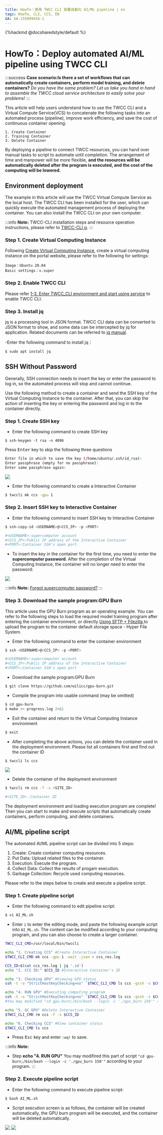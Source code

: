 ```yaml
---
title: HowTo：使用 TWCC CLI 部署自動化 AI/ML pipeline | en
tags: HowTo, CLI, CCS, EN
GA: UA-155999456-1
---
```


{%hackmd @docsharedstyle/default %}

# HowTo：Deploy automated AI/ML pipeline using TWCC CLI

:::success
<i class="fa fa-star" aria-hidden="true"></i> **Case scenario:Is there a set of workflows that can automatically create containers, perform model training, and delete containers?**
*Do you have the same problem? Let us take you hand in hand to assemble the TWCC cloud service architecture to easily solve your problems!*
:::

This article will help users understand how to use the TWCC CLI and a Virtual Compute Service(VCS) to concatenate the following tasks into an automated process (pipeline), improve work efficiency, and save the cost of continuous container opening:

```
1. Create Container
2. Training Container
3. Delete Container
```

By deploying a pipeline to connect TWCC resources, you can hand over manual tasks to script to automate until completion. The arrangement of time and manpower will be more flexible, **and the resources will be automatically deleted after the program is executed, and the cost of the computing will be lowered.**


## Environment deployment

The example in this article will use the TWCC Virtual Compute Service as the local host. The TWCC CLI has been installed for the user, which can quickly execute the automated management process of deploying the container. You can also install the TWCC CLI on your own computer.

:::info
<i class="fa fa-paperclip fa-20" aria-hidden="true"></i> **Note:** TWCC-CLI installation steps and resource operation instructions, please refer to [<ins>TWCC-CLI α</ins>](https://man.twcc.ai/@twccdocs/twcc-cli-v05).
:::

### Step 1. Create Virtual Computing Instance
Following [Create Virtual Computing Instance](https://www.twcc.ai/doc?page=vm#%E5%BB%BA%E7%AB%8B%E8%99%9B%E6%93%AC%E9%81%8B%E7%AE%97%E5%80%8B%E9%AB%94), create a virtual computing instance on the portal website, please refer to the following for settings:

```
Image：Ubuntu 20.04
Basic settings：v.super
```

### Step 2. Enable TWCC CLI

Please refer [1-3. Enter TWCC_CLI environment and start using service](https://man.twcc.ai/@twccdocs/twcc-cli-v05#1-3-%E9%80%B2%E5%85%A5-TWCC_CLI-%E7%92%B0%E5%A2%83%E4%B8%A6%E9%96%8B%E5%A7%8B%E4%BD%BF%E7%94%A8%E6%9C%8D%E5%8B%99) to enable TWCC CLI.

### Step 3. Install jq
jq is a processing tool in JSON format. TWCC CLI data can be converted to JSON format to show, and some data can be intercepted by jq for application. Related documents can be referred to [jq manual](https://stedolan.github.io/jq/manual/).

-Enter the following command to install jq：
```bash
$ sudo apt install jq
```



## SSH Without Password

Generally, SSH connection needs to insert the key or enter the password to log in, so the automated process will stop and cannot continue.

Use the following method to create a container and send the SSH key of the Virtual Computing Instance to the container. After that, you can skip the action of inserting the key or entering the password and log in to the container directly.

### Step 1. Create SSH key
- Enter the following command to create SSH key
```
$ ssh-keygen -t rsa -n 4096
```

Press <kbd>Enter</kbd> key to skip the following three questions

```bash
Enter file in which to save the key (/home/ubuntu/.ssh/id_rsa):
Enter passphrase (empty for no passphrase):
Enter same passphrase again:
```

![](https://cos.twcc.ai/SYS-MANUAL/uploads/upload_f96f4eb15d06d0905bc8b51f66f4878e.png)

- Enter the following command to create a Interactive Container

```bash
$ twccli mk ccs -gpu 1
```


### Step 2. Insert SSH key to Interactive Container
- Enter the following command to insert SSH key to Interactive Container

```bash
$ ssh-copy-id <USERNAME>@<CCS_IP> -p <PORT>

#<USERNAME>:supercomputer account
#<CCS_IP>:Public IP address of the Interactive Container
#<PORT>:Container SSH's open port
```

- To insert the key in the container for the first time, you need to enter the **supercomputer password**. After the completion of the Virtual Computing Instance, the container will no longer need to enter the password:

![](https://cos.twcc.ai/SYS-MANUAL/uploads/upload_4aba0afaefcbda5d00554ed19da64eac.png)

:::info
<i class="fa fa-paperclip fa-20" aria-hidden="true"></i> **Note:** [<ins>Forgot supercomputer password?</ins>](https://man.twcc.ai/@twccdocs/guide-service-hostname-pwd-otp-zh#%E9%87%8D%E7%BD%AE%E4%B8%BB%E6%A9%9F%E5%AF%86%E7%A2%BC)
:::


### Step 3. Download the sample program:GPU Burn 

This article uses the GPU Burn program as an operating example. You can refer to the following steps to load the required model training program after entering the container environment, or directly [Using SFTP + Filezilla ](https://www.twcc.ai/doc?page=hfs#%E4%BD%BF%E7%94%A8-SFTP--Filezilla-%E5%82%B3%E8%BC%B8%E6%AA%94%E6%A1%88) to upload the program to the container default storage space - Hyper File System.

- Enter the following command to enter the container environment
```bash
$ ssh <USERNAME>@<CCS_IP> -p <PORT>

#<USERNAME>:supercomputer account
#<CCS_IP>:Public IP address of the Interactive Container
#<PORT>:Container SSH's open port
```

- Download the sample program:GPU Burn
```bash
$ git clone https://github.com/wilicc/gpu-burn.git
```

- Compile the program into usable command (may be omitted)

```bash
$ cd gpu-burn
$ make >> progress.log 2>&1
```

- Exit the container and return to the Virtual Computing Instance environment
 
```bash
$ exit
```

- After completing the above actions, you can delete the container used in the deployment environment. Please list all containers first and find out the container ID
 
```bash
$ twccli ls ccs
```

![](https://cos.twcc.ai/SYS-MANUAL/uploads/upload_fdc83baa8f0a580a72f1bb4935802ba2.png)



- Delete the container of the deployment environment
```bash
$ twccli rm ccs -f -s <SITE_ID>  

#<SITE_ID>：Container ID
```

The deployment environment and loading execution program are complete! Then you can start to make and execute scripts that automatically create containers, perform computing, and delete containers.

## AI/ML pipeline script
The  automated AI/ML pipeline script can be divided into 5 steps:

1. Create: Create container computing resources.
2. Put Data: Upload related files to the container.
3. Execution: Execute the program.
4. Collect Data: Collect the results of progam execution.
5. Garbage Collection: Recycle used computing resources.

Please refer to the steps below to create and execute a pipeline script.

### Step 1. Create pipeline script
- Enter the following command to edit pipeline script:
```bash
$ vi AI_ML.sh
```
- Enter `i` to enter the editing mode, and paste the following example script into `AI_ML.sh`. The content can be modified according to your computing program, and you can also choose to create a larger container.

```bash
TWCC_CLI_CMD=/usr/local/bin/twccli

echo "1. Creating CCS" #Create Interactive Container
$TWCC_CLI_CMD mk ccs -gpu 1 -wait -json > ccs_res.log

CCS_ID=$(cat ccs_res.log | jq '.id')
echo "2. CCS ID:" $CCS_ID #Interactive Container's ID

echo "3. Checking GPU" #Viewing GPU status
ssh -t -o "StrictHostKeyChecking=no" `$TWCC_CLI_CMD ls ccs -gssh -s $CCS_ID` "/bin/bash --login -c nvidia-smi"

echo "4. RUN GPU" #Executing computing program
ssh -t -o "StrictHostKeyChecking=no" `$TWCC_CLI_CMD ls ccs -gssh -s $CCS_ID` "cd gpu-burn;/bin/bash --login -c './gpu_burn 150'"
#You may modified "cd gpu-burn;/bin/bash --login -c './gpu_burn 150'" according to your program.

echo "5. GC GPU" #Delete Interactive Container
$TWCC_CLI_CMD rm ccs -f -s $CCS_ID

echo "6. Checking CCS" #View container status
$TWCC_CLI_CMD ls ccs
```
- Press <kbd>Esc</kbd> key and enter `:wq!` to save.

:::info
<i class="fa fa-paperclip fa-20" aria-hidden="true"></i> **Note:** 
* Step **echo "4. RUN GPU"** You may modifired this part of script `"cd gpu-burn;/bin/bash --login -c './gpu_burn 150'"` according to your program.
:::


### Step 2. Execute pipeline script

- Enter the following command to execute pipeline script:
```bash
$ bash AI_ML.sh
```

- Script execution screen is as follows, the container will be created automatically, the GPU burn program will be executed, and the container will be deleted automatically.

![](https://cos.twcc.ai/SYS-MANUAL/uploads/upload_7581d2e73257db003cc6fcc2ae872d4e.png)
![](https://cos.twcc.ai/SYS-MANUAL/uploads/upload_a441190039a6efb484ea9cb6bb5f9592.png)

